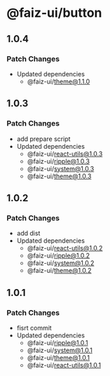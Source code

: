 # @faiz-ui/button

## 1.0.4

### Patch Changes

- Updated dependencies
  - @faiz-ui/theme@1.1.0

## 1.0.3

### Patch Changes

- add prepare script
- Updated dependencies
  - @faiz-ui/react-utils@1.0.3
  - @faiz-ui/ripple@1.0.3
  - @faiz-ui/system@1.0.3
  - @faiz-ui/theme@1.0.3

## 1.0.2

### Patch Changes

- add dist
- Updated dependencies
  - @faiz-ui/react-utils@1.0.2
  - @faiz-ui/ripple@1.0.2
  - @faiz-ui/system@1.0.2
  - @faiz-ui/theme@1.0.2

## 1.0.1

### Patch Changes

- fisrt commit
- Updated dependencies
  - @faiz-ui/ripple@1.0.1
  - @faiz-ui/system@1.0.1
  - @faiz-ui/theme@1.0.1
  - @faiz-ui/react-utils@1.0.1
